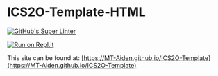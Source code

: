 # ICS2O-Template-HTML

[![GitHub's Super Linter](https://github.com/MT-Aiden/ICS2O-Template/workflows/GitHub's%20Super%20Linter/badge.svg)](https://github.com/MT-Aiden/ICS2O-Template/actions)

[![Run on Repl.it](https://repl.it/badge/github/MT-Aiden/ICS2O-Template)](https://repl.it/github/MT-Aiden/ICS2O-Template)

This site can be found at: [https://MT-Aiden.github.io/ICS2O-Template](https://MT-Aiden.github.io/ICS2O-Template)